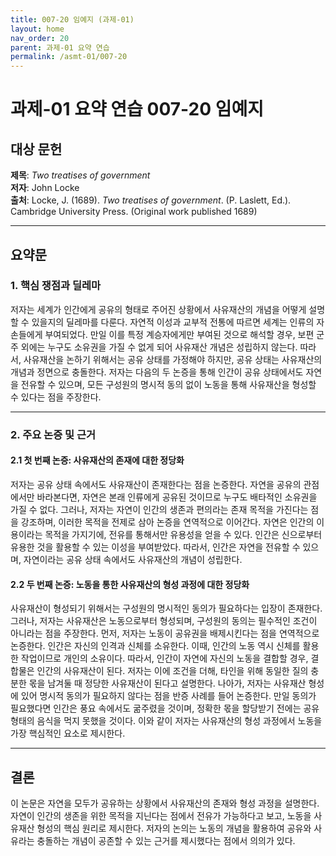 ```yaml
---
title: 007-20 임예지 (과제-01)
layout: home
nav_order: 20
parent: 과제-01 요약 연습
permalink: /asmt-01/007-20
---
```


# 과제-01 요약 연습 007-20 임예지 

## 대상 문헌  
**제목**: *Two treatises of government*  
**저자**: John Locke  
**출처**: Locke, J. (1689). *Two treatises of government*. (P. Laslett, Ed.). Cambridge University Press. (Original work published 1689)

---

## 요약문  

### 1. 핵심 쟁점과 딜레마  
저자는 세계가 인간에게 공유의 형태로 주어진 상황에서 사유재산의 개념을 어떻게 설명할 수 있을지의 딜레마를 다룬다. 자연적 이성과 교부적 전통에 따르면 세계는 인류의 자손들에게 부여되었다. 만일 이를 특정 계승자에게만 부여된 것으로 해석할 경우, 보편 군주 외에는 누구도 소유권을 가질 수 없게 되어 사유재산 개념은 성립하지 않는다. 따라서, 사유재산을 논하기 위해서는 공유 상태를 가정해야 하지만, 공유 상태는 사유재산의 개념과 정면으로 충돌한다. 저자는 다음의 두 논증을 통해 인간이 공유 상태에서도 자연을 전유할 수 있으며, 모든 구성원의 명시적 동의 없이 노동을 통해 사유재산을 형성할 수 있다는 점을 주장한다.

---

### 2. 주요 논증 및 근거  

#### 2.1 첫 번째 논증: 사유재산의 존재에 대한 정당화
저자는 공유 상태 속에서도 사유재산이 존재한다는 점을 논증한다. 자연을 공유의 관점에서만 바라본다면, 자연은 본래 인류에게 공유된 것이므로 누구도 배타적인 소유권을 가질 수 없다. 그러나, 저자는 자연이 인간의 생존과 편의라는 존재 목적을 가진다는 점을 강조하며, 이러한 목적을 전제로 삼아 논증을 연역적으로 이어간다. 자연은 인간의 이용이라는 목적을 가지기에, 전유를 통해서만 유용성을 얻을 수 있다. 인간은 신으로부터 유용한 것을 활용할 수 있는 이성을 부여받았다. 따라서, 인간은 자연을 전유할 수 있으며, 자연이라는 공유 상태 속에서도 사유재산의 개념이 성립한다.

#### 2.2 두 번째 논증: 노동을 통한 사유재산의 형성 과정에 대한 정당화 
사유재산이 형성되기 위해서는 구성원의 명시적인 동의가 필요하다는 입장이 존재한다. 그러나, 저자는 사유재산은 노동으로부터 형성되며, 구성원의 동의는 필수적인 조건이 아니라는 점을 주장한다. 먼저, 저자는 노동이 공유권을 배제시킨다는 점을 연역적으로 논증한다. 인간은 자신의 인격과 신체를 소유한다. 이때, 인간의 노동 역시 신체를 활용한 작업이므로 개인의 소유이다. 따라서, 인간이 자연에 자신의 노동을 결합할 경우, 결합물은 인간의 사유재산이 된다. 저자는 이에 조건을 더해, 타인을 위해 동일한 질의 충분한 몫을 남겨둘 때 정당한 사유재산이 된다고 설명한다. 나아가, 저자는 사유재산 형성에 있어 명시적 동의가 필요하지 않다는 점을 반증 사례를 들어 논증한다. 만일 동의가 필요했다면 인간은 풍요 속에서도 굶주렸을 것이며, 정확한 몫을 할당받기 전에는 공유 형태의 음식을 먹지 못했을 것이다. 이와 같이 저자는 사유재산의 형성 과정에서 노동을 가장 핵심적인 요소로 제시한다. 

---

## 결론  
이 논문은 자연을 모두가 공유하는 상황에서 사유재산의 존재와 형성 과정을 설명한다. 자연이 인간의 생존을 위한 목적을 지닌다는 점에서 전유가 가능하다고 보고, 노동을 사유재산 형성의 핵심 원리로 제시한다. 저자의 논의는 노동의 개념을 활용하여 공유와 사유라는 충돌하는 개념이 공존할 수 있는 근거를 제시했다는 점에서 의의가 있다.